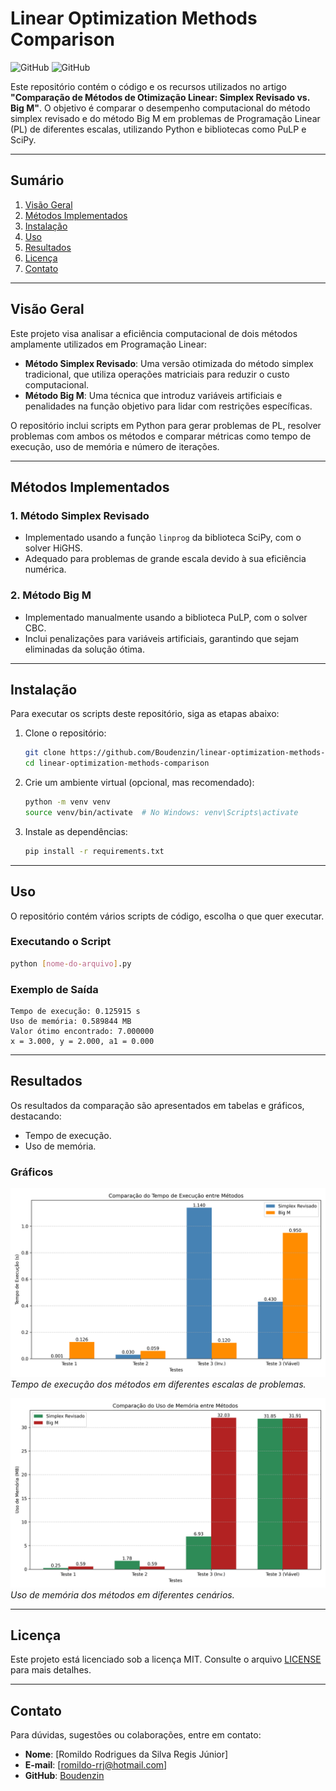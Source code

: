 # **Linear Optimization Methods Comparison**

![GitHub](https://img.shields.io/badge/license-MIT-blue)
![GitHub](https://img.shields.io/badge/python-3.8%2B-green)

Este repositório contém o código e os recursos utilizados no artigo **"Comparação de Métodos de Otimização Linear: Simplex Revisado vs. Big M"**. O objetivo é comparar o desempenho computacional do método simplex revisado e do método Big M em problemas de Programação Linear (PL) de diferentes escalas, utilizando Python e bibliotecas como PuLP e SciPy.

---

## **Sumário**
1. [Visão Geral](#visão-geral)
2. [Métodos Implementados](#métodos-implementados)
3. [Instalação](#instalação)
4. [Uso](#uso)
5. [Resultados](#resultados)
6. [Licença](#licença)
7. [Contato](#contato)

---

## **Visão Geral**
Este projeto visa analisar a eficiência computacional de dois métodos amplamente utilizados em Programação Linear:
- **Método Simplex Revisado**: Uma versão otimizada do método simplex tradicional, que utiliza operações matriciais para reduzir o custo computacional.
- **Método Big M**: Uma técnica que introduz variáveis artificiais e penalidades na função objetivo para lidar com restrições específicas.

O repositório inclui scripts em Python para gerar problemas de PL, resolver problemas com ambos os métodos e comparar métricas como tempo de execução, uso de memória e número de iterações.

---

## **Métodos Implementados**
### **1. Método Simplex Revisado**
- Implementado usando a função `linprog` da biblioteca SciPy, com o solver HiGHS.
- Adequado para problemas de grande escala devido à sua eficiência numérica.

### **2. Método Big M**
- Implementado manualmente usando a biblioteca PuLP, com o solver CBC.
- Inclui penalizações para variáveis artificiais, garantindo que sejam eliminadas da solução ótima.

---

## **Instalação**
Para executar os scripts deste repositório, siga as etapas abaixo:

1. Clone o repositório:
   ```bash
   git clone https://github.com/Boudenzin/linear-optimization-methods-comparison.git
   cd linear-optimization-methods-comparison
   ```

2. Crie um ambiente virtual (opcional, mas recomendado):
   ```bash
   python -m venv venv
   source venv/bin/activate  # No Windows: venv\Scripts\activate
   ```

3. Instale as dependências:
   ```bash
   pip install -r requirements.txt
   ```

---

## **Uso**
O repositório contém vários scripts de código, escolha o que quer executar.

### **Executando o Script**
```bash
python [nome-do-arquivo].py
```

### **Exemplo de Saída**
```plaintext
Tempo de execução: 0.125915 s
Uso de memória: 0.589844 MB
Valor ótimo encontrado: 7.000000
x = 3.000, y = 2.000, a1 = 0.000

```

---

## **Resultados**
Os resultados da comparação são apresentados em tabelas e gráficos, destacando:
- Tempo de execução.
- Uso de memória.

### **Gráficos**
![Gráfico de Comparação - Tempo de Execução](imgs/tempo_execucao_comparacao_colorido.png)  
*Tempo de execução dos métodos em diferentes escalas de problemas.*

![Gráfico de Comparação - Uso de Memória](imgs/uso_memoria_comparacao_colorido.png)  
*Uso de memória dos métodos em diferentes cenários.*

---

## **Licença**
Este projeto está licenciado sob a licença MIT. Consulte o arquivo [LICENSE](LICENSE) para mais detalhes.

---

## **Contato**
Para dúvidas, sugestões ou colaborações, entre em contato:
- **Nome**: [Romildo Rodrigues da Silva Regis Júnior]
- **E-mail**: [romildo-rrj@hotmail.com]
- **GitHub**: [Boudenzin](https://github.com/Boudenzin)
